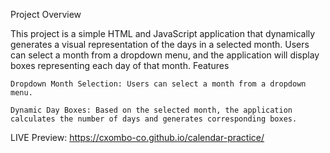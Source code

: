 Project Overview

This project is a simple HTML and JavaScript application that dynamically generates a visual representation of the days in a selected month. Users can select a month from a dropdown menu, and the application will display boxes representing each day of that month.
Features

    Dropdown Month Selection: Users can select a month from a dropdown menu.

    Dynamic Day Boxes: Based on the selected month, the application calculates the number of days and generates corresponding boxes.

LIVE Preview: https://cxombo-co.github.io/calendar-practice/

